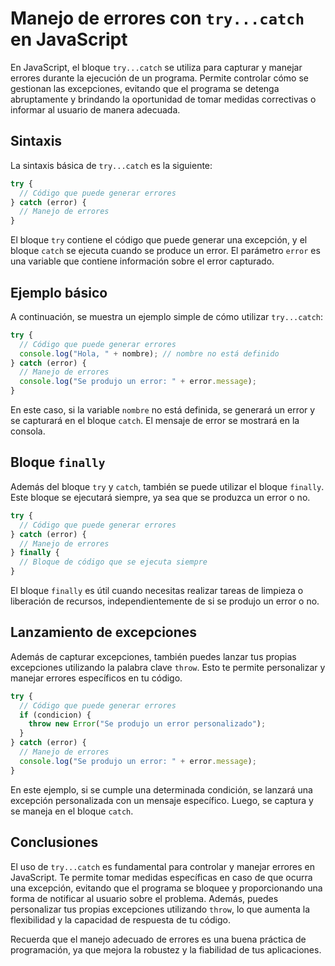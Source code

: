 # Manejo de errores con `try...catch` en JavaScript

En JavaScript, el bloque `try...catch` se utiliza para capturar y manejar errores durante la ejecución de un programa. Permite controlar cómo se gestionan las excepciones, evitando que el programa se detenga abruptamente y brindando la oportunidad de tomar medidas correctivas o informar al usuario de manera adecuada.

## Sintaxis

La sintaxis básica de `try...catch` es la siguiente:

```javascript
try {
  // Código que puede generar errores
} catch (error) {
  // Manejo de errores
}
```

El bloque `try` contiene el código que puede generar una excepción, y el bloque `catch` se ejecuta cuando se produce un error. El parámetro `error` es una variable que contiene información sobre el error capturado.

## Ejemplo básico

A continuación, se muestra un ejemplo simple de cómo utilizar `try...catch`:

```javascript
try {
  // Código que puede generar errores
  console.log("Hola, " + nombre); // nombre no está definido
} catch (error) {
  // Manejo de errores
  console.log("Se produjo un error: " + error.message);
}
```

En este caso, si la variable `nombre` no está definida, se generará un error y se capturará en el bloque `catch`. El mensaje de error se mostrará en la consola.

## Bloque `finally`

Además del bloque `try` y `catch`, también se puede utilizar el bloque `finally`. Este bloque se ejecutará siempre, ya sea que se produzca un error o no. 

```javascript
try {
  // Código que puede generar errores
} catch (error) {
  // Manejo de errores
} finally {
  // Bloque de código que se ejecuta siempre
}
```

El bloque `finally` es útil cuando necesitas realizar tareas de limpieza o liberación de recursos, independientemente de si se produjo un error o no.

## Lanzamiento de excepciones

Además de capturar excepciones, también puedes lanzar tus propias excepciones utilizando la palabra clave `throw`. Esto te permite personalizar y manejar errores específicos en tu código.

```javascript
try {
  // Código que puede generar errores
  if (condicion) {
    throw new Error("Se produjo un error personalizado");
  }
} catch (error) {
  // Manejo de errores
  console.log("Se produjo un error: " + error.message);
}
```

En este ejemplo, si se cumple una determinada condición, se lanzará una excepción personalizada con un mensaje específico. Luego, se captura y se maneja en el bloque `catch`.

## Conclusiones

El uso de `try...catch` es fundamental para controlar y manejar errores en JavaScript. Te permite tomar medidas específicas en caso de que ocurra una excepción, evitando que el programa se bloquee y proporcionando una forma de notificar al usuario sobre el problema. Además, puedes personalizar tus propias excepciones utilizando `throw`, lo que aumenta la flexibilidad y la capacidad de respuesta de tu código.

Recuerda que el manejo adecuado de errores es una buena práctica de programación, ya que mejora la robustez y la fiabilidad de tus aplicaciones.
